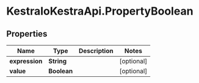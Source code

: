 # KestraIoKestraApi.PropertyBoolean

## Properties

Name | Type | Description | Notes
------------ | ------------- | ------------- | -------------
**expression** | **String** |  | [optional] 
**value** | **Boolean** |  | [optional] 


